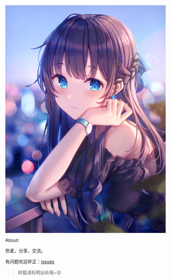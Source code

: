 <img id="img" src="img/1.jpg" align="center"/>
<script>
	var unm = Math.round(Math.random()*10);
	document.getElementById("img").src="img/"+unm+".jpg";
</script>



About:

热爱，分享，交流。

<!--制定高瞻远瞩的目标，为之狂热的追求并力求完美；一旦阶段性的目标达到，不因此停步。-->

<!--陪同在泰戈尔身边的人，是当时最卓越的一群人，这些人站在那里，自信而笃定，那种从容让我十分羡慕。-->



有问题欢迎斧正：[issues](https://github.com/amliaW4/amliaW4.github.io/issues)

> 转载请标明出处哦~😜